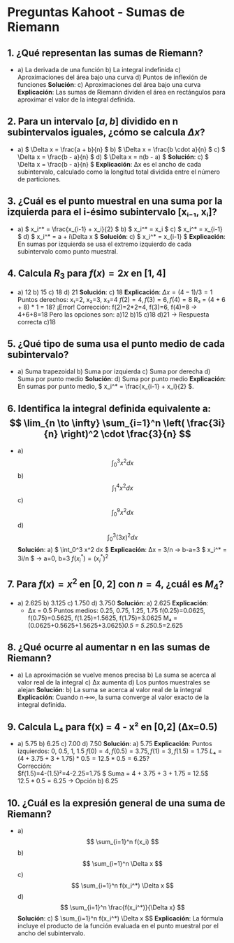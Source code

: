 
# Preguntas Kahoot - Sumas de Riemann

## 1. ¿Qué representan las sumas de Riemann?
- a) La derivada de una función
  b) La integral indefinida
  c) Aproximaciones del área bajo una curva
  d) Puntos de inflexión de funciones
  **Solución**: c) Aproximaciones del área bajo una curva
  **Explicación**: Las sumas de Riemann dividen el área en rectángulos para aproximar el valor de la integral definida.

## 2. Para un intervalo $[a, b]$ dividido en n subintervalos iguales, ¿cómo se calcula $Δx$?
- a) $ \Delta x = \frac{a + b}{n} $
  b) $ \Delta x = \frac{b \cdot a}{n} $
  c) $ \Delta x = \frac{b - a}{n} $
  d) $ \Delta x = n(b - a) $
  **Solución**: c) $ \Delta x = \frac{b - a}{n} $
  **Explicación**: Δx es el ancho de cada subintervalo, calculado como la longitud total dividida entre el número de particiones.

## 3. ¿Cuál es el punto muestral en una suma por la izquierda para el i-ésimo subintervalo [xᵢ₋₁, xᵢ]?
- a) $ x_i^* = \frac{x_{i-1} + x_i}{2} $
  b) $ x_i^* = x_i $
  c) $ x_i^* = x_{i-1} $
  d) $ x_i^* = a + i\Delta x $
  **Solución**: c) $ x_i^* = x_{i-1} $
  **Explicación**: En sumas por izquierda se usa el extremo izquierdo de cada subintervalo como punto muestral.

## 4. Calcula $R_3$ para $f(x) = 2x$ en $[1, 4]$
- a) 12
  b) 15
  c) 18
  d) 21
  **Solución**: c) 18
  **Explicación**:
    $Δx = (4-1)/3 = 1$
    Puntos derechos: x₁=2, x₂=3, x₃=4
    $f(2)=4, f(3)=6, f(4)=8$
    R₃ = (4 + 6 + 8) * 1 = 18? ¡Error! 
    Corrección: f(2)=2*2=4, f(3)=6, f(4)=8 → 4+6+8=18
    Pero las opciones son: a)12 b)15 c)18 d)21 → Respuesta correcta c)18

## 5. ¿Qué tipo de suma usa el punto medio de cada subintervalo?
- a) Suma trapezoidal
  b) Suma por izquierda
  c) Suma por derecha
  d) Suma por punto medio
  **Solución**: d) Suma por punto medio
  **Explicación**: En sumas por punto medio, $ x_i^* = \frac{x_{i-1} + x_i}{2} $.

## 6. Identifica la integral definida equivalente a: $$ \lim_{n \to \infty} \sum_{i=1}^n \left( \frac{3i}{n} \right)^2 \cdot \frac{3}{n} $$
- a) $$ \int_0^3 x^2 dx $$
  b) $$ \int_1^4 x^2 dx $$
  c) $$ \int_0^9 x^2 dx $$
  d) $$ \int_0^3 (3x)^2 dx $$
  **Solución**: a) $ \int_0^3 x^2 dx $
  **Explicación**:
    Δx = 3/n → b-a=3
    $ x_i^* = 3i/n $ → a=0, b=3
    $f(x_i^*) = (x_i^*)^2$

## 7. Para $f(x) = x^2$ en $[0,2]$ con $n=4$, ¿cuál es $M_4$?
- a) 2.625
 b) 3.125
 c) 1.750
 d) 3.750
 **Solución**: a) 2.625
 **Explicación**:
  - Δx = 0.5
   Puntos medios: 0.25, 0.75, 1.25, 1.75
   f(0.25)=0.0625, f(0.75)=0.5625, f(1.25)=1.5625, f(1.75)=3.0625
   M₄ = (0.0625+0.5625+1.5625+3.0625)*0.5 = 5.25*0.5=2.625

## 8. ¿Qué ocurre al aumentar n en las sumas de Riemann?
- a) La aproximación se vuelve menos precisa
 b) La suma se acerca al valor real de la integral
 c) Δx aumenta
 d) Los puntos muestrales se alejan
 **Solución**: b) La suma se acerca al valor real de la integral
 **Explicación**: Cuando n→∞, la suma converge al valor exacto de la integral definida.

## 9. Calcula L₄ para f(x) = 4 - x² en [0,2] (Δx=0.5)
- a) 5.75
  b) 6.25
  c) 7.00
  d) 7.50
  **Solución**: a) 5.75
  **Explicación**:
   Puntos izquierdos: 0, 0.5, 1, 1.5
   $f(0)=4, f(0.5)=3.75, f(1)=3, f(1.5)=1.75$
   $L₄ = (4+3.75+3+1.75)*0.5 = 12.5*0.5=6.25?$  
    Corrección:  
    $f(1.5)=4-(1.5)²=4-2.25=1.75  $
    Suma = 4 + 3.75 + 3 + 1.75 = 12.5$  
    $12.5 * 0.5 = 6.25$ → Opción b) 6.25

## 10. ¿Cuál es la expresión general de una suma de Riemann?
- a) $$ \sum_{i=1}^n f(x_i) $$
  b) $$ \sum_{i=1}^n \Delta x $$
  c) $$ \sum_{i=1}^n f(x_i^*) \Delta x $$
  d) $$ \sum_{i=1}^n \frac{f(x_i^*)}{\Delta x} $$
 **Solución**: c) $ \sum_{i=1}^n f(x_i^*) \Delta x $$
 **Explicación**: La fórmula incluye el producto de la función evaluada en el punto muestral por el ancho del subintervalo.
